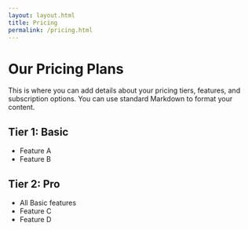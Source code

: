 ```yaml
---
layout: layout.html
title: Pricing
permalink: /pricing.html
---
```


# Our Pricing Plans

This is where you can add details about your pricing tiers, features, and subscription options. You can use standard Markdown to format your content.

## Tier 1: Basic
- Feature A
- Feature B

## Tier 2: Pro
- All Basic features
- Feature C
- Feature D